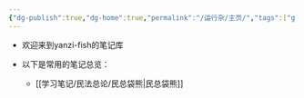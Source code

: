 ```yaml
---
{"dg-publish":true,"dg-home":true,"permalink":"/运行杂/主页/","tags":["gardenEntry"],"dgPassFrontmatter":true}
---
```


- 欢迎来到yanzi-fish的笔记库

- 以下是常用的笔记总览：
	- [[学习笔记/民法总论/民总袋熊\|民总袋熊]]
